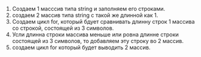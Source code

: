 1. Создаем 1 масссив типа string и заполняем его строками.
2. создаем 2 массив типа string с такой же длинной как 1.
3. Создаем цикл for, который бдует сравнивать длинну строк 1 массива со строкой, состоящей из 3 символов.
4. Усли длинна строки массива меньше или ровна длинне строки состоящей из 3 символов, то добавляем эту строку во 2 массив.
5. создаем цикл for который будет выводить 2 массив.
